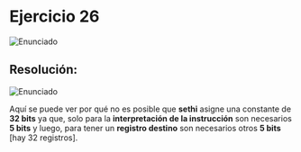 # Ejercicio 26

![Enunciado](https://github.com/Lukas-De-Angelis-Riva/Estructura-Assembly/blob/master/Guia5/Ejercicio26/Enunciado.JPG)


## Resolución:
![Enunciado](https://github.com/Lukas-De-Angelis-Riva/Estructura-Assembly/blob/master/Guia5/Ejercicio26/ResolucionEj26.png)

Aquí se puede ver por qué no es posible que **sethi** asigne una constante de **32 bits** ya que, solo para la **interpretación de la instrucción** son necesarios **5 bits** y luego, para tener un **registro destino** son necesarios otros **5 bits** [hay 32 registros].

